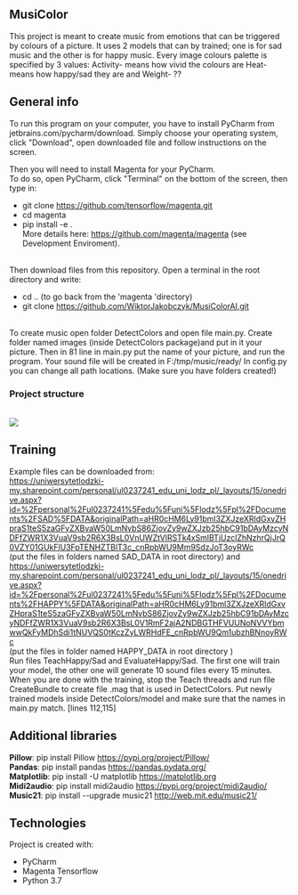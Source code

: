 ## MusiColor
This project is meant to create music from emotions that can be triggered by colours of a picture. It uses 2 models that can by trained; one is for sad music and the other is for happy music. Every image colours palette is specified by 3 values:
Activity- means how vivid the colours are
Heat- means how happy/sad they are
and Weight- ??
## General info
To run this program on your computer, you have to install PyCharm from jetbrains.com/pycharm/download. 
Simply choose your operating system, click "Download", open downloaded file and follow instructions on the screen. 

Then you will need to install Magenta for your PyCharm.<br/> To do so, open PyCharm, click "Terminal" on the bottom of the screen, then type in: <br/>
* git clone https://github.com/tensorflow/magenta.git <br/>
* cd magenta <br/>
* pip install -e . <br/>
More details here: https://github.com/magenta/magenta (see Development Enviroment). <br/> <br/>

Then download files from this repository. Open a terminal in the root directory and write: <br/> 
* cd .. (to go back from the 'magenta 'directory)
* git clone https://github.com/WiktorJakobczyk/MusiColorAI.git <br/>

</br>
To create music open folder DetectColors and open file main.py. Create folder named images (inside DetectColors package)and put in it your picture. Then in 81 line in main.py put the name of your picture,
and run the program. 
Your sound file will be created in F:/tmp/music/ready/ 
In config.py you can change all path locations. (Make sure you have folders created!)
<br/>

### Project structure
<br/>

<img src="https://user-images.githubusercontent.com/57060628/104637211-c8e4df80-56a4-11eb-9fa9-94f42f0dd1b4.png" />


## Training
Example files can be downloaded from: <br/> https://uniwersytetlodzki-my.sharepoint.com/personal/ul0237241_edu_uni_lodz_pl/_layouts/15/onedrive.aspx?id=%2Fpersonal%2Ful0237241%5Fedu%5Funi%5Flodz%5Fpl%2FDocuments%2FSAD%5FDATA&originalPath=aHR0cHM6Ly91bml3ZXJzeXRldGxvZHpraS1teS5zaGFyZXBvaW50LmNvbS86ZjovZy9wZXJzb25hbC91bDAyMzcyNDFfZWR1X3VuaV9sb2R6X3BsL0VnUWZtVlRSTk4xSmlBTjUzclZhNzhrQjJrQ0VZY01GUkFlU3FpTENHZTBlT3c_cnRpbWU9Mm9SdzJoT3oyRWc
<br/> (put the files in folders named SAD_DATA in root directory) and <br/> https://uniwersytetlodzki-my.sharepoint.com/personal/ul0237241_edu_uni_lodz_pl/_layouts/15/onedrive.aspx?id=%2Fpersonal%2Ful0237241%5Fedu%5Funi%5Flodz%5Fpl%2FDocuments%2FHAPPY%5FDATA&originalPath=aHR0cHM6Ly91bml3ZXJzeXRldGxvZHpraS1teS5zaGFyZXBvaW50LmNvbS86ZjovZy9wZXJzb25hbC91bDAyMzcyNDFfZWR1X3VuaV9sb2R6X3BsL0V1RmF2ajA2NDBGTHFVUUNoNVVYbmwwQkFyMDhSdi1tNUVQS0tKczZyLWRHdFE_cnRpbWU9Qm1ubzhBNnoyRWc
<br/>(put the files in folder named HAPPY_DATA in root directory )<br/> 
Run files TeachHappy/Sad and EvaluateHappy/Sad. 
The first one will train your model, the other one will generate 10 sound files every 15 minutes. 
When you are done with the training, stop the Teach threads and run file CreateBundle to create file .mag that is used in DetectColors. Put newly trained models inside DetectColors/model and make sure that the names in main.py match. [lines 112,115]

## Additional libraries
**Pillow**: pip install Pillow https://pypi.org/project/Pillow/ <br/>
**Pandas**: pip install pandas https://pandas.pydata.org/ <br/>
**Matplotlib**: pip install -U matplotlib https://matplotlib.org <br/>
**Midi2audio**: pip install midi2audio  https://pypi.org/project/midi2audio/ <br/>
**Music21**: pip install --upgrade music21 http://web.mit.edu/music21/ <br/>
	
## Technologies
Project is created with:
* PyCharm
* Magenta Tensorflow
* Python 3.7

